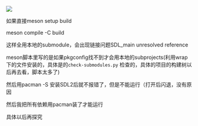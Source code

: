 ![](C:\Users\Administrator\AppData\Roaming\marktext\images\2022-12-25-22-44-34-image.png)

如果直接meson setup build

meson compile -C build

这样全用本地的submodule，会出现链接问题SDL_main unresolved reference

meson脚本里写的是如果pkgconfig找不到才会用本地的subprojects(利用wrap下的文件安装的，具体是的`check-submodules.py` 检查的，具体的项目的构建树以后再去看，脚本太多了)

然后用pacman -S 安装SDL2后就不报错了，但是不能运行（打开后闪退，没有原因

然后我把所有依赖用pacman装了才能运行

具体以后再探究


